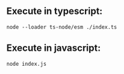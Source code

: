 ## Execute in typescript:
`node --loader ts-node/esm ./index.ts`

## Execute in javascript:
`node index.js`